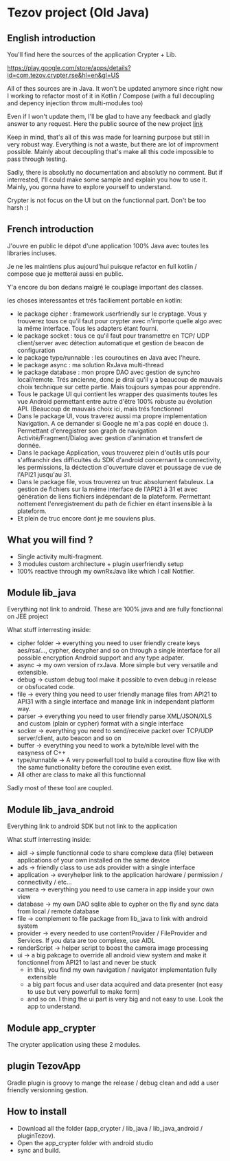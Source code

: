 # Tezov project (Old Java)

## English introduction
You'll find here the sources of the application Crypter + Lib.


https://play.google.com/store/apps/details?id=com.tezov.crypter.rse&hl=en&gl=US


All of thes sources are in Java. It won't be updated anymore since right now I working to refactor most of it in Kotlin / Compose (with a full decoupling and depency injection throw multi-modules too)


Even if I won't update them, I'll be glad to have any feedback and gladly answer to any request. Here the public source of the new project [link](https://github.com/tezov/bank)


Keep in mind, that's all of this was made for learning purpose but still in very robust way. Everything is not a waste, but there are lot of improvment possible. Mainly about decoupling that's make all this code impossible to pass through testing.


Sadly, there is absolutly no documentation and absolutly no comment. But if interrested, I'll could make some sample and explain you how to use it. Mainly, you gonna have to explore yourself to understand.


Crypter is not focus on the UI but on the functionnal part. Don't be too harsh :)


## French introduction
J'ouvre en public le dépot d'une application 100% Java avec toutes les libraries incluses.

Je ne les maintiens plus aujourd'hui puisque refactor en full kotlin / compose que je metterai aussi en public.

Y'a encore du bon dedans malgré le couplage important des classes.

les choses interessantes et trés faciliement portable en kotlin:

- le package cipher : framework userfriendly sur le cryptage. Vous y trouverez tous ce qu'il faut pour crypter avec n'importe quelle algo avec la même interface. Tous les adapters étant fourni.
- le package socket : tous ce qu'il faut pour transmettre en TCP/ UDP client/server avec détection automatique et gestion de beacon de configuration
- le package type/runnable : les couroutines en Java avec l'heure.
- le package async : ma solution RxJava multi-thread
- le package database : mon propre DAO avec gestion de synchro local/remote. Trés ancienne, donc je dirai qu'il y a beaucoup de mauvais choix technique sur cette partie. Mais toujours sympas pour apprendre.
- Tous le package UI qui contient les wrapper des quasiments toutes les vue Android permettant entre autre d'être 100% robuste au évolution API. (Beaucoup de mauvais choix ici, mais trés fonctionnel
- Dans le package UI, vous traverez aussi ma propre implementation Navigation. A ce demander si Google ne m'a pas copié en douce :). Permettant d'enregistrer son graph de navigation Activité/Fragment/Dialog avec gestion d'animation et transfert de donnée.
- Dans le package Application, vous trouverez plein d'outils utils pour s'affranchir des difficultés du SDK d'android concernant la connectivity, les permissions, la déctection d'ouverture claver et poussage de vue de l'API21 jusqu'au 31.
- Dans le package file, vous trouverez un truc absolument fabuleux. La gestion de fichiers sur la méme interface de l'API21 à 31 et avec génération de liens fichiers indépendant de la plateform. Permettant nottement l'enregistrement du path de fichier en étant insensible à la plateform.
- Et plein de truc encore dont je me souviens plus.


## What you will find ?
- Single activity multi-fragment.
- 3 modules custom architecture + plugin userfriendly setup
- 100% reactive through my ownRxJava like which I call Notifier.

## Module lib_java
Everything not link to android. These are 100% java and are fully fonctionnal on JEE project

What stuff interresting inside:
- cipher folder -> everything you need to user friendly create keys aes/rsa/..., cypher, decypher and so on through a single interface for all possible encryption Android support and any type adpater.
- async -> my own version of rxJava. More simple but very versatile and extensible.
- debug -> custom debug tool make it possible to even debug in release or obsfucated code.
- file -> every thing you need to user friendly manage files from API21 to API31 with a single interface and manage link in independant platform way.
- parser -> everything you need to user friendly parse XML/JSON/XLS and custom (plain or cypher) format with a single interface
- socker -> everything you need to send/receive packet over TCP/UDP server/client, auto beacon and so on
- buffer -> everything you need to work a byte/nible level with the easyness of C++
- type/runnable -> A very powerfull tool to build a coroutine flow like with the same functionality before the coroutine even exist.
- All other are class to make all this functionnal

Sadly most of these tool are coupled.
 
 ## Module lib_java_android
 Everything link to android SDK but not link to the application
 
 What stuff interresting inside:
 - aidl -> simple functionnal code to share complexe data (file) between applications of your own installed on the same device
 - ads -> friendly class to use ads provider with a single interface
 - application -> everyhelper link to the application hardware / permission / connectivity / etc...
 - camera -> everything you need to use camera in app inside your own view
 - database -> my own DAO sqlite able to cypher on the fly and sync data from local / remote database
 - file -> complement to file package from lib_java to link with android system
 - provider -> every needed to use contentProvider / FileProvider and Services. If you data are too complexe, use AIDL
 - renderScript -> helper script to boost the camera image processing
 - ui -> a big pakcage to override all android view system and make it fonctionnel from API21 to last and never be stuck
   - in this, you find my own navigation / navigator implementation fully extensible
   - a big part focus and user data acquired and data presenter (not easy to use but very powerfull to make form)
   - and so on. I thing the ui part is very big and not easy to use. Look the app to understand.
 
  ## Module app_crypter
  The crypter application using these 2 modules.
  
  ## plugin TezovApp
  Gradle plugin is groovy to mange the release / debug clean and add a user friendly versionning gestion.
 
## How to install
- Download all the folder (app_crypter / lib_java / lib_java_android / pluginTezov).
- Open the app_crypter folder with android studio
- sync and build.

